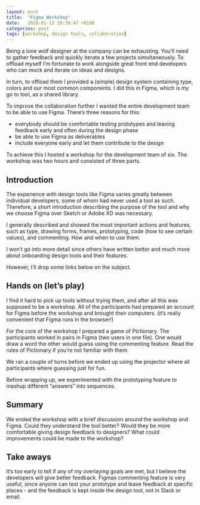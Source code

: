 ```yaml
---
layout: post
title:  "Figma Workshop"
date:   2020-01-12 20:36:47 +0100
categories: post
tags: [workshop, design tools, collaboration]
---
```

Being a lone wolf designer at the company can be exhausting. You’ll need to gather feedback and quickly iterate a few projects simultaneously. To offload myself I’m fortunate to work alongside great front end developers who can mock and iterate on ideas and designs.

In turn, to offload them I provided a (simple) design system containing type, colors and our most common components. I did this in Figma, which is my go to tool, as a shared library.

To improve the collaboration further I wanted the entire development team to be able to use Figma. There’s three reasons for this:

* everybody should be comfortable testing prototypes and leaving feedback early and often during the design phase
* be able to use Figma as deliverables
* include everyone early and let them contribute to the design

To achieve this I hosted a workshop for the development team of six. The workshop was two hours and consisted of three parts. 

<!--more-->
## Introduction
The experience with design tools like Figma varies greatly between individual developers, some of whom had never used a tool as such. Therefore, a short introduction describing the purpose of the tool and why we choose Figma over Sketch or Adobe XD was necessary. 

I generally described and showed the most important actions and features, such as type, drawing forms, frames, prototyping, code (how to see certain values), and commenting. How and when to use them.

I won’t go into more detail since others have written better and much more about onboarding design tools and their features. 

However, I’ll drop some links below on the subject. 

## Hands on (let’s play)
I find it hard to pick up tools without trying them, and after all this was supposed to be a workshop. All of the participants had prepared an account for Figma before the workshop and brought their computers. (it’s really convenient that Figma runs in the browser!)

For the core of the workshop I prepared a game of Pictionary. The participants worked in pairs in Figma (two users in one file). One would draw a word the other would guess using the commenting feature. Read the rules of Pictionary if you’re not familiar with them.

We ran a couple of turns before we ended up using the projector where all participants where guessing just for fun.

Before wrapping up, we experimented with the prototyping feature to mashup different “answers” into sequences.

## Summary
We ended the workshop with a brief discussion around the workshop and Figma. Could they understand the tool better? Would they be more comfortable giving design feedback to designers? What could improvements could be made to the workshop? 

## Take aways
It’s too early to tell if any of my overlaying goals are met, but I believe the developers will give better feedback. Figmas commenting feature is very useful, since anyone can test your prototype and leave feedback at specific places - and the feedback is kept inside the design tool, not in Slack or email.
